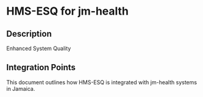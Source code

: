 # HMS-ESQ for jm-health

## Description

Enhanced System Quality

## Integration Points

This document outlines how HMS-ESQ is integrated with jm-health systems in Jamaica.

